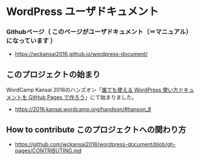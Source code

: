 # WordPress ユーザドキュメント


### Githubページ（ このページがユーザドキュメント（＝マニュアル）になっています ）

- https://wckansai2016.github.io/wordpress-document/

## このプロジェクトの始まり

WordCamp Kansai 2016のハンズオン「[誰でも使える WordPress 使い方ドキュメントを GitHub Pages で作ろう](https://2016.kansai.wordcamp.org/handson/#hanson_8)」にて始まりました。

- https://2016.kansai.wordcamp.org/handson/#hanson_8

## How to contribute このプロジェクトへの関わり方

- https://github.com/wckansai2016/wordpress-document/blob/gh-pages/CONTRIBUTING.md